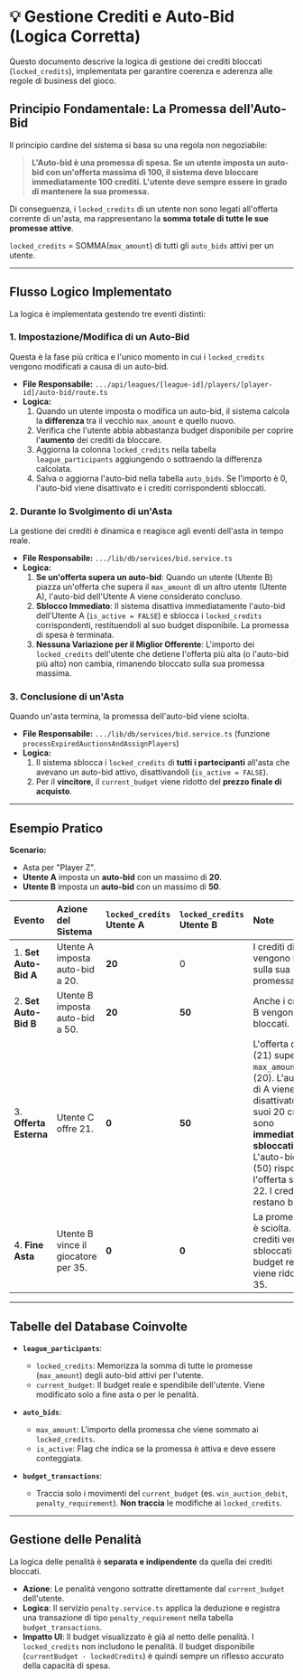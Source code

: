 # 💡 Gestione Crediti e Auto-Bid (Logica Corretta)

Questo documento descrive la logica di gestione dei crediti bloccati (`locked_credits`), implementata per garantire coerenza e aderenza alle regole di business del gioco.

## Principio Fondamentale: La Promessa dell'Auto-Bid

Il principio cardine del sistema si basa su una regola non negoziabile:

> **L'Auto-bid è una promessa di spesa. Se un utente imposta un auto-bid con un'offerta massima di 100, il sistema deve bloccare immediatamente 100 crediti. L'utente deve sempre essere in grado di mantenere la sua promessa.**

Di conseguenza, i `locked_credits` di un utente non sono legati all'offerta corrente di un'asta, ma rappresentano la **somma totale di tutte le sue promesse attive**.

`locked_credits` = SOMMA(`max_amount`) di tutti gli `auto_bids` attivi per un utente.

---

## Flusso Logico Implementato

La logica è implementata gestendo tre eventi distinti:

### 1. Impostazione/Modifica di un Auto-Bid

Questa è la fase più critica e l'unico momento in cui i `locked_credits` vengono modificati a causa di un auto-bid.

- **File Responsabile:** `.../api/leagues/[league-id]/players/[player-id]/auto-bid/route.ts`
- **Logica:**
  1. Quando un utente imposta o modifica un auto-bid, il sistema calcola la **differenza** tra il vecchio `max_amount` e quello nuovo.
  2. Verifica che l'utente abbia abbastanza budget disponibile per coprire l'**aumento** dei crediti da bloccare.
  3. Aggiorna la colonna `locked_credits` nella tabella `league_participants` aggiungendo o sottraendo la differenza calcolata.
  4. Salva o aggiorna l'auto-bid nella tabella `auto_bids`. Se l'importo è 0, l'auto-bid viene disattivato e i crediti corrispondenti sbloccati.

### 2. Durante lo Svolgimento di un'Asta

La gestione dei crediti è dinamica e reagisce agli eventi dell'asta in tempo reale.

- **File Responsabile:** `.../lib/db/services/bid.service.ts`
- **Logica:**
  1. **Se un'offerta supera un auto-bid**: Quando un utente (Utente B) piazza un'offerta che supera il `max_amount` di un altro utente (Utente A), l'auto-bid dell'Utente A viene considerato concluso.
  2. **Sblocco Immediato**: Il sistema disattiva immediatamente l'auto-bid dell'Utente A (`is_active = FALSE`) e sblocca i `locked_credits` corrispondenti, restituendoli al suo budget disponibile. La promessa di spesa è terminata.
  3. **Nessuna Variazione per il Miglior Offerente**: L'importo dei `locked_credits` dell'utente che detiene l'offerta più alta (o l'auto-bid più alto) non cambia, rimanendo bloccato sulla sua promessa massima.

### 3. Conclusione di un'Asta

Quando un'asta termina, la promessa dell'auto-bid viene sciolta.

- **File Responsabile:** `.../lib/db/services/bid.service.ts` (funzione `processExpiredAuctionsAndAssignPlayers`)
- **Logica:**
  1. Il sistema sblocca i `locked_credits` di **tutti i partecipanti** all'asta che avevano un auto-bid attivo, disattivandoli (`is_active = FALSE`).
  2. Per il **vincitore**, il `current_budget` viene ridotto del **prezzo finale di acquisto**.

---

## Esempio Pratico

**Scenario:**

- Asta per "Player Z".
- **Utente A** imposta un **auto-bid** con un massimo di **20**.
- **Utente B** imposta un **auto-bid** con un massimo di **50**.

| Evento                 | Azione del Sistema                  | `locked_credits` Utente A | `locked_credits` Utente B | Note                                                                                                                                                                                                                                 |
| :--------------------- | :---------------------------------- | :------------------------ | :------------------------ | :----------------------------------------------------------------------------------------------------------------------------------------------------------------------------------------------------------------------------------- |
| 1. **Set Auto-Bid A**  | Utente A imposta auto-bid a 20.     | **20**                    | 0                         | I crediti di A vengono bloccati sulla sua promessa.                                                                                                                                                                                  |
| 2. **Set Auto-Bid B**  | Utente B imposta auto-bid a 50.     | **20**                    | **50**                    | Anche i crediti di B vengono bloccati.                                                                                                                                                                                               |
| 3. **Offerta Esterna** | Utente C offre 21.                  | **0**                     | **50**                    | L'offerta di C (21) supera il `max_amount` di A (20). L'auto-bid di A viene disattivato e i suoi 20 crediti sono **immediatamente sbloccati**. L'auto-bid di B (50) risponde e l'offerta sale a 22. I crediti di B restano bloccati. |
| 4. **Fine Asta**       | Utente B vince il giocatore per 35. | **0**                     | **0**                     | La promessa di B è sciolta. I 50 crediti vengono sbloccati e il suo budget reale viene ridotto di 35.                                                                                                                                |

---

## Tabelle del Database Coinvolte

- **`league_participants`**:

  - `locked_credits`: Memorizza la somma di tutte le promesse (`max_amount`) degli auto-bid attivi per l'utente.
  - `current_budget`: Il budget reale e spendibile dell'utente. Viene modificato solo a fine asta o per le penalità.

- **`auto_bids`**:

  - `max_amount`: L'importo della promessa che viene sommato ai `locked_credits`.
  - `is_active`: Flag che indica se la promessa è attiva e deve essere conteggiata.

- **`budget_transactions`**:
  - Traccia solo i movimenti del `current_budget` (es. `win_auction_debit`, `penalty_requirement`). **Non traccia** le modifiche ai `locked_credits`.

---

## Gestione delle Penalità

La logica delle penalità è **separata e indipendente** da quella dei crediti bloccati.

- **Azione**: Le penalità vengono sottratte direttamente dal `current_budget` dell'utente.
- **Logica**: Il servizio `penalty.service.ts` applica la deduzione e registra una transazione di tipo `penalty_requirement` nella tabella `budget_transactions`.
- **Impatto UI**: Il budget visualizzato è già al netto delle penalità. I `locked_credits` non includono le penalità. Il budget disponibile (`currentBudget - lockedCredits`) è quindi sempre un riflesso accurato della capacità di spesa.

